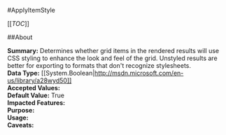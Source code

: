 #ApplyItemStyle

[[_TOC_]]

##About

**Summary:**  Determines whether grid items in the rendered results will use CSS styling to enhance the look and feel of the grid. Unstyled results are better for exporting to formats that don't recognize stylesheets.   
**Data Type:** [[System.Boolean|http://msdn.microsoft.com/en-us/library/a28wyd50]]  
**Accepted Values:**   
**Default Value:** True  
**Impacted Features:**   
**Purpose:**   
**Usage:**   
**Caveats:**   

